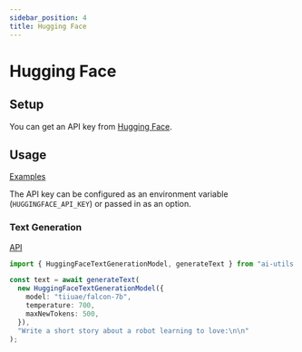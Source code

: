 ```yaml
---
sidebar_position: 4
title: Hugging Face
---
```


# Hugging Face

## Setup

You can get an API key from [Hugging Face](https://huggingface.co/).

## Usage

[Examples](https://github.com/lgrammel/ai-utils.js/tree/main/examples/basic/src/model-provider/huggingface)

The API key can be configured as an environment variable (`HUGGINGFACE_API_KEY`) or passed in as an option.

### Text Generation

[API](/api/classes/HuggingFaceTextGenerationModel)

```ts
import { HuggingFaceTextGenerationModel, generateText } from "ai-utils.js";

const text = await generateText(
  new HuggingFaceTextGenerationModel({
    model: "tiiuae/falcon-7b",
    temperature: 700,
    maxNewTokens: 500,
  }),
  "Write a short story about a robot learning to love:\n\n"
);
```
